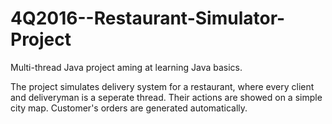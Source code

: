 # 4Q2016--Restaurant-Simulator-Project

Multi-thread Java project aming at learning Java basics. 

The project simulates delivery system for a restaurant, where every client and deliveryman is a seperate thread. Their actions are showed on a simple city map. Customer's orders are generated automatically.
